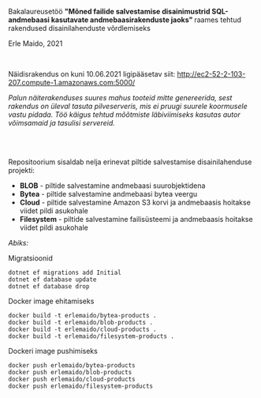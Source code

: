 Bakalaureusetöö <b>"Mõned failide salvestamise disainimustrid SQL-andmebaasi kasutavate andmebaasirakenduste jaoks" </b>
raames tehtud rakendused disainilahenduste võrdlemiseks

Erle Maido, 2021

<br>

Näidisrakendus on kuni 10.06.2021 ligipääsetav siit: <a>http://ec2-52-2-103-207.compute-1.amazonaws.com:5000/</a>

<i>Palun näiterakenduses suures mahus tooteid mitte genereerida, sest rakendus on üleval tasuta pilveserveris, mis ei pruugi suurele koormusele vastu pidada. Töö käigus tehtud mõõtmiste läbiviimiseks kasutas autor võimsamaid ja tasulisi servereid.</i>

<br>
<br>

Repositoorium sisaldab nelja erinevat piltide salvestamise disainilahenduse projekti: 


* <b>BLOB</b> - piltide salvestamine andmebaasi suurobjektidena
* <b>Bytea</b> - piltide salvestamine andmebaasi bytea veergu
* <b>Cloud</b> - piltide salvestamine Amazon S3 korvi ja andmebaasis hoitakse viidet pildi asukohale
* <b>Filesystem</b> - piltide salvestamine failisüsteemi ja andmebaasis hoitakse viidet pildi asukohale






<i>Abiks:</i>

Migratsioonid

~~~
dotnet ef migrations add Initial
dotnet ef database update
dotnet ef database drop
~~~

Docker image ehitamiseks

~~~
docker build -t erlemaido/bytea-products .
docker build -t erlemaido/blob-products .
docker build -t erlemaido/cloud-products .
docker build -t erlemaido/filesystem-products .
~~~

Dockeri image pushimiseks 

~~~
docker push erlemaido/bytea-products
docker push erlemaido/blob-products
docker push erlemaido/cloud-products
docker push erlemaido/filesystem-products
~~~
